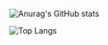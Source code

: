 ![Anurag's GitHub stats](https://github-readme-stats.vercel.app/api?username=codingbeom&show_icons=true&theme=monokai)

![Top Langs](https://github-readme-stats.vercel.app/api/top-langs/?username=codingbeom&layout=monokai)

<!--
**codingbeom/codingbeom** is a ✨ _special_ ✨ repository because its `README.md` (this file) appears on your GitHub profile.

Here are some ideas to get you started:

- 🔭 I’m currently working on ...
- 🌱 I’m currently learning ...
- 👯 I’m looking to collaborate on ...
- 🤔 I’m looking for help with ...
- 💬 Ask me about ...
- 📫 How to reach me: ...
- 😄 Pronouns: ...
- ⚡ Fun fact: ...
-->
